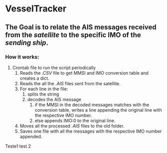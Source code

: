 # VesselTracker

## The Goal is to relate the __AIS__ messages received from the *satellite* to the specific __IMO__ of the *sending ship*.

### How it works:

1. Crontab file to run the script periodically
	1. Reads the *.CSV* file to get MMSI and IMO conversion table and creates a dict.
	2. Reads the all the *.AIS* files sent from the satellite.
	3. For each line in the file:
		1. splits the string
		2. decodes the AIS message
			1. if the MMSI in the decoded messages matches with the conversion table, writes a line appending the original line with the respective IMO number.
			2. else appends IMO:0 to the original line.
	4. Moves all the processed *.AIS* files to the old folder.
	5. Saves one file with all the messages with the respective IMO number appended.


Teste1
test 2
	


